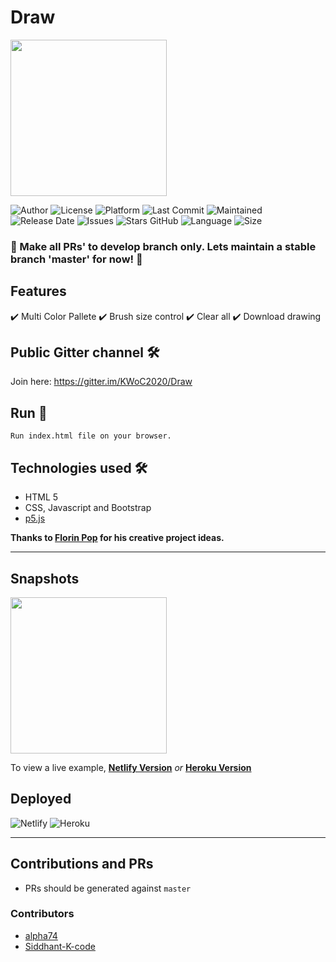 # Draw
<img src="assets/img/canva.jpg" height="250px">

![Author](https://img.shields.io/badge/author-garimasingh128-orange)
![License](https://img.shields.io/badge/license-MIT-brightgreen)
![Platform](https://img.shields.io/badge/platform-Visual%20Studio%20Code-blue)
![Last Commit](https://img.shields.io/github/last-commit/garimasingh128/draw)
![Maintained](https://img.shields.io/maintenance/yes/2020)
![Release Date](https://img.shields.io/github/release-date/garimasingh128/draw)
![Issues](https://img.shields.io/github/issues/garimasingh128/draw)
![Stars GitHub](https://img.shields.io/github/stars/garimasingh128/draw)
![Language](https://img.shields.io/github/languages/top/garimasingh128/draw)
![Size](https://img.shields.io/github/repo-size/garimasingh128/draw)

### 🚀 Make all PRs' to develop branch only. Lets maintain a stable branch 'master' for now! 🚀

## Features 
✔️ Multi Color Pallete
✔️ Brush size control
✔️ Clear all
✔️ Download drawing

## Public Gitter channel 🛠️
Join here: https://gitter.im/KWoC2020/Draw

## Run 🚀

``` 
Run index.html file on your browser.
```


## Technologies used 🛠️

- HTML 5 
- CSS, Javascript and Bootstrap
- [p5.js](https://p5js.org)

**Thanks to [Florin Pop](https://www.florin-pop.com) for his creative project ideas.**

-----

## Snapshots

<img src="assets/screenshots/ss-1.png" height="250px">


To view a live example, **[Netlify Version](https://quirky-gates-1089b2.netlify.app/)** *or* **[Heroku Version](https://draw-with-garima.herokuapp.com/)**


## Deployed

![Netlify](https://www.netlify.com/img/global/badges/netlify-color-accent.svg)
![Heroku](https://www.herokucdn.com/deploy/button.svg)


-----

## Contributions and PRs

 - PRs should be generated against `master`


### Contributors

- [alpha74](https://www.github.com/alpha74)
- [Siddhant-K-code](https://www.github.com/Siddhant-K-code)
